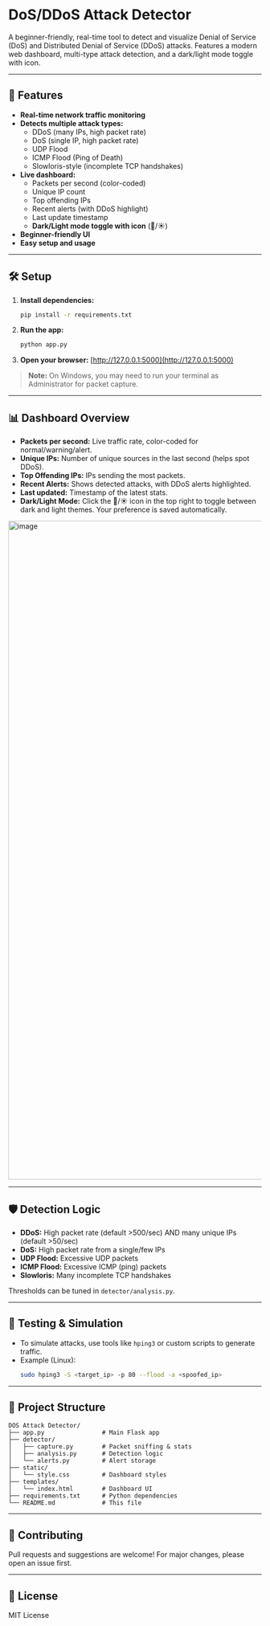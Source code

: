 # DoS/DDoS Attack Detector

A beginner-friendly, real-time tool to detect and visualize Denial of Service (DoS) and Distributed Denial of Service (DDoS) attacks. Features a modern web dashboard, multi-type attack detection, and a dark/light mode toggle with icon.

---

## 🚀 Features
- **Real-time network traffic monitoring**
- **Detects multiple attack types:**
  - DDoS (many IPs, high packet rate)
  - DoS (single IP, high packet rate)
  - UDP Flood
  - ICMP Flood (Ping of Death)
  - Slowloris-style (incomplete TCP handshakes)
- **Live dashboard:**
  - Packets per second (color-coded)
  - Unique IP count
  - Top offending IPs
  - Recent alerts (with DDoS highlight)
  - Last update timestamp
  - **Dark/Light mode toggle with icon** (🌙/☀️)
- **Beginner-friendly UI**
- **Easy setup and usage**

---

## 🛠️ Setup

1. **Install dependencies:**
   ```bash
   pip install -r requirements.txt
   ```
2. **Run the app:**
   ```bash
   python app.py
   ```
3. **Open your browser:**
   [http://127.0.0.1:5000](http://127.0.0.1:5000)

> **Note:** On Windows, you may need to run your terminal as Administrator for packet capture.

---

## 📊 Dashboard Overview
- **Packets per second:** Live traffic rate, color-coded for normal/warning/alert.
- **Unique IPs:** Number of unique sources in the last second (helps spot DDoS).
- **Top Offending IPs:** IPs sending the most packets.
- **Recent Alerts:** Shows detected attacks, with DDoS alerts highlighted.
- **Last updated:** Timestamp of the latest stats.
- **Dark/Light Mode:** Click the 🌙/☀️ icon in the top right to toggle between dark and light themes. Your preference is saved automatically.

<img width="2376" height="1312" alt="image" src="https://github.com/user-attachments/assets/1fa14c4f-c4b2-4bfd-a046-6eb48917212d" />


---

## 🛡️ Detection Logic
- **DDoS:** High packet rate (default >500/sec) AND many unique IPs (default >50/sec)
- **DoS:** High packet rate from a single/few IPs
- **UDP Flood:** Excessive UDP packets
- **ICMP Flood:** Excessive ICMP (ping) packets
- **Slowloris:** Many incomplete TCP handshakes

Thresholds can be tuned in `detector/analysis.py`.

---

## 🧪 Testing & Simulation
- To simulate attacks, use tools like `hping3` or custom scripts to generate traffic.
- Example (Linux):
  ```bash
  sudo hping3 -S <target_ip> -p 80 --flood -a <spoofed_ip>
  ```


---

## 📂 Project Structure
```
DOS Attack Detector/
├── app.py                # Main Flask app
├── detector/
│   ├── capture.py        # Packet sniffing & stats
│   ├── analysis.py       # Detection logic
│   └── alerts.py         # Alert storage
├── static/
│   └── style.css         # Dashboard styles
├── templates/
│   └── index.html        # Dashboard UI
├── requirements.txt      # Python dependencies
└── README.md             # This file
```

---

## 🤝 Contributing
Pull requests and suggestions are welcome! For major changes, please open an issue first.

---

## 📜 License
MIT License 
